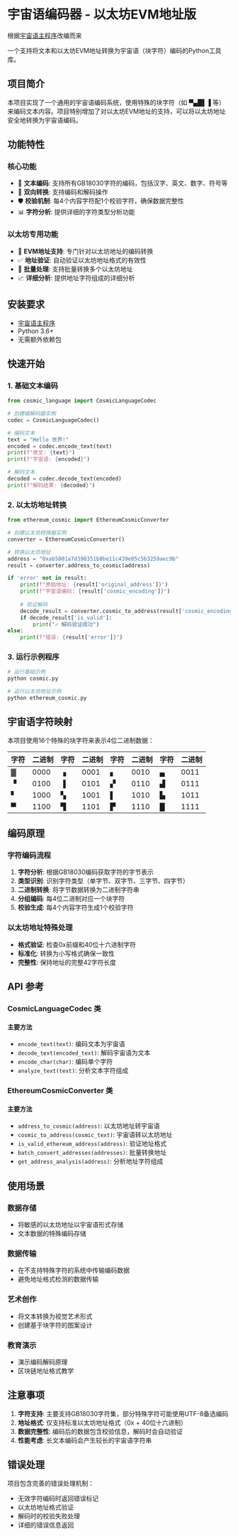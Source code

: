 # 宇宙语编码器 - 以太坊EVM地址版

根据[宇宙语主程序](https://github.com/0x3fffff/cosmic-language)改编而来

一个支持将文本和以太坊EVM地址转换为宇宙语（块字符）编码的Python工具库。

## 项目简介

本项目实现了一个通用的宇宙语编码系统，使用特殊的块字符（如 ▀▄█▌▐ 等）来编码文本内容。项目特别增加了对以太坊EVM地址的支持，可以将以太坊地址安全地转换为宇宙语编码。

## 功能特性

### 核心功能
- 📝 **文本编码**: 支持所有GB18030字符的编码，包括汉字、英文、数字、符号等
- 🔄 **双向转换**: 支持编码和解码操作
- 🛡️ **校验机制**: 每4个内容字符配1个校验字符，确保数据完整性
- 📊 **字符分析**: 提供详细的字符类型分析功能

### 以太坊专用功能
- 🔗 **EVM地址支持**: 专门针对以太坊地址的编码转换
- ✅ **地址验证**: 自动验证以太坊地址格式的有效性
- 🔄 **批量处理**: 支持批量转换多个以太坊地址
- 📈 **详细分析**: 提供地址字符组成的详细分析


## 安装要求
- [宇宙语主程序](https://github.com/0x3fffff/cosmic-language)
- Python 3.6+
- 无需额外依赖包

## 快速开始

### 1. 基础文本编码

```python
from cosmic_language import CosmicLanguageCodec

# 创建编解码器实例
codec = CosmicLanguageCodec()

# 编码文本
text = "Hello 世界!"
encoded = codec.encode_text(text)
print(f"原文: {text}")
print(f"宇宙语: {encoded}")

# 解码文本
decoded = codec.decode_text(encoded)
print(f"解码结果: {decoded}")
```

### 2. 以太坊地址转换

```python
from ethereum_cosmic import EthereumCosmicConverter

# 创建以太坊转换器实例
converter = EthereumCosmicConverter()

# 转换以太坊地址
address = "0xab5801a7d398351b8be11c439e05c5b3259aec9b"
result = converter.address_to_cosmic(address)

if 'error' not in result:
    print(f"原始地址: {result['original_address']}")
    print(f"宇宙语编码: {result['cosmic_encoding']}")
    
    # 验证解码
    decode_result = converter.cosmic_to_address(result['cosmic_encoding'])
    if decode_result['is_valid']:
        print("✓ 解码验证成功")
else:
    print(f"错误: {result['error']}")
```

### 3. 运行示例程序

```bash
# 运行基础示例
python cosmic.py

# 运行以太坊地址示例
python ethereum_cosmic.py
```

## 宇宙语字符映射

本项目使用16个特殊的块字符来表示4位二进制数据：

| 字符 | 二进制 | 字符 | 二进制 | 字符 | 二进制 | 字符 | 二进制 |
|------|--------|------|--------|------|--------|------|---------|
| ▓    | 0000   | ▗    | 0001   | ▖    | 0010   | ▄    | 0011    |
| ▝    | 0100   | ▐    | 0101   | ▞    | 0110   | ▟    | 0111    |
| ▘    | 1000   | ▚    | 1001   | ▌    | 1010   | ▙    | 1011    |
| ▀    | 1100   | ▜    | 1101   | ▛    | 1110   | █    | 1111    |

## 编码原理

### 字符编码流程
1. **字符分析**: 根据GB18030编码获取字符的字节表示
2. **类型识别**: 识别字符类型（单字节、双字节、三字节、四字节）
3. **二进制转换**: 将字节数据转换为二进制字符串
4. **分组编码**: 每4位二进制对应一个块字符
5. **校验生成**: 每4个内容字符生成1个校验字符

### 以太坊地址特殊处理
- **格式验证**: 检查0x前缀和40位十六进制字符
- **标准化**: 转换为小写格式确保一致性
- **完整性**: 保持地址的完整42字符长度

## API 参考

### CosmicLanguageCodec 类

#### 主要方法
- `encode_text(text)`: 编码文本为宇宙语
- `decode_text(encoded_text)`: 解码宇宙语为文本
- `encode_char(char)`: 编码单个字符
- `analyze_text(text)`: 分析文本字符组成

### EthereumCosmicConverter 类

#### 主要方法
- `address_to_cosmic(address)`: 以太坊地址转宇宙语
- `cosmic_to_address(cosmic_text)`: 宇宙语转以太坊地址
- `is_valid_ethereum_address(address)`: 验证地址格式
- `batch_convert_addresses(addresses)`: 批量转换地址
- `get_address_analysis(address)`: 分析地址字符组成

## 使用场景

### 数据存储
- 将敏感的以太坊地址以宇宙语形式存储
- 文本数据的特殊编码存储

### 数据传输
- 在不支持特殊字符的系统中传输编码数据
- 避免地址格式检测的数据传输

### 艺术创作
- 将文本转换为视觉艺术形式
- 创建基于块字符的图案设计

### 教育演示
- 演示编码解码原理
- 区块链地址格式教学

## 注意事项

1. **字符支持**: 主要支持GB18030字符集，部分特殊字符可能使用UTF-8备选编码
2. **地址格式**: 仅支持标准以太坊地址格式（0x + 40位十六进制）
3. **数据完整性**: 编码后的数据包含校验信息，解码时会自动验证
4. **性能考虑**: 长文本编码会产生较长的宇宙语字符串

## 错误处理

项目包含完善的错误处理机制：
- 无效字符编码时返回错误标记
- 以太坊地址格式验证
- 解码时的校验失败处理
- 详细的错误信息返回

